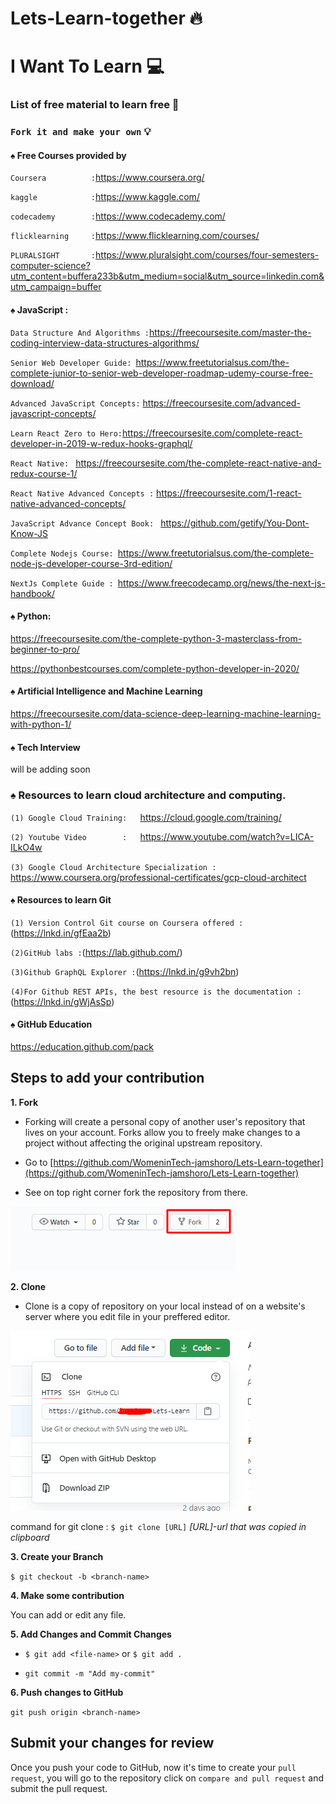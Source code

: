 # Lets-Learn-together 🔥

# I Want To Learn  💻
### List of free material to learn free 🎌

### `Fork it and make your own` 💡



#### ♠️ Free Courses provided by 
`Coursera          :`https://www.coursera.org/

`kaggle            :`https://www.kaggle.com/

`codecademy        :`https://www.codecademy.com/

`flicklearning     :`https://www.flicklearning.com/courses/

`PLURALSIGHT       :`https://www.pluralsight.com/courses/four-semesters-computer-science?utm_content=buffera233b&utm_medium=social&utm_source=linkedin.com&utm_campaign=buffer




#### ♠️ JavaScript : 

`Data Structure And Algorithms :`https://freecoursesite.com/master-the-coding-interview-data-structures-algorithms/

`Senior Web Developer Guide: `https://www.freetutorialsus.com/the-complete-junior-to-senior-web-developer-roadmap-udemy-course-free-download/

`Advanced JavaScript Concepts:` https://freecoursesite.com/advanced-javascript-concepts/

`Learn React Zero to Hero:`https://freecoursesite.com/complete-react-developer-in-2019-w-redux-hooks-graphql/

`React Native: ` https://freecoursesite.com/the-complete-react-native-and-redux-course-1/

`React Native Advanced Concepts :` https://freecoursesite.com/1-react-native-advanced-concepts/

`JavaScript Advance Concept Book: ` https://github.com/getify/You-Dont-Know-JS 

`Complete Nodejs Course: `https://www.freetutorialsus.com/the-complete-node-js-developer-course-3rd-edition/

`NextJs Complete Guide : `https://www.freecodecamp.org/news/the-next-js-handbook/





#### ♠️ Python: 

https://freecoursesite.com/the-complete-python-3-masterclass-from-beginner-to-pro/

https://pythonbestcourses.com/complete-python-developer-in-2020/


#### ♠️ Artificial Intelligence and Machine Learning 

https://freecoursesite.com/data-science-deep-learning-machine-learning-with-python-1/

#### ♠️ Tech Interview 

will be adding soon
### ♠️ Resources to learn cloud architecture and computing.
`(1) Google Cloud Training:   `https://cloud.google.com/training/

`(2) Youtube Video        :   `https://www.youtube.com/watch?v=LICA-ILkO4w

`(3) Google Cloud Architecture Specialization :  `https://www.coursera.org/professional-certificates/gcp-cloud-architect


#### ♠️  Resources to learn Git

`(1) Version Control Git course on Coursera offered :`(https://lnkd.in/gfEaa2b)

`(2)GitHub labs :`(https://lab.github.com/)

`(3)Github GraphQL Explorer :`(https://lnkd.in/g9vh2bn)

`(4)For Github REST APIs, the best resource is the documentation :`(https://lnkd.in/gWjAsSp)


#### ♠️ GitHub Education
https://education.github.com/pack


## Steps to add your contribution

**1. Fork**

- Forking will create a personal copy of another user's repository that lives on your account. Forks allow you to freely make changes to a project without affecting the original upstream repository.

- Go to [https://github.com/WomeninTech-jamshoro/Lets-Learn-together](https://github.com/WomeninTech-jamshoro/Lets-Learn-together)

- See on top right corner fork the repository from there.

![Fork](/assets/images/fork.png "Fork")

**2. Clone**

- Clone is a copy of repository on your local instead of on a website's server where you edit file in your preffered editor.

![Fork](/assets/images/clone.png "Clone")

command for git clone : `$ git clone [URL]`
*[URL]-url that was copied in clipboard*

**3. Create your Branch** 
 
`$ git checkout -b <branch-name>`

**4. Make some contribution**

You can add or edit any file.

**5. Add Changes and Commit Changes**

- `$ git add <file-name>` or `$ git add . `

- `git commit -m "Add my-commit" `

**6. Push changes to GitHub**

`git push origin <branch-name>`
 
## Submit your changes for review

Once you push your code to GitHub, now it's time to create your `pull request`, you will go to the repository click on `compare and pull request` and submit the pull request.

















